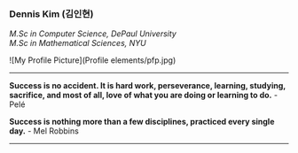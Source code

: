 ### Dennis Kim (김인현)
_M.Sc in Computer Science, DePaul University \
M.Sc in Mathematical Sciences, NYU_

![My Profile Picture](Profile elements/pfp.jpg)

---
**Success is no accident. It is hard work, perseverance, learning, studying, sacrifice, and most of all, love of what you are doing or learning to do.** - Pelé

**Success is nothing more than a few disciplines, practiced every single day.** - Mel Robbins

---




<!--
**DKMaCS/DKMaCS** is a ✨ _special_ ✨ repository because its `README.md` (this file) appears on your GitHub profile.

Here are some ideas to get you started:

- 🔭 I’m currently working on ...
- 🌱 I’m currently learning ...
- 👯 I’m looking to collaborate on ...
- 🤔 I’m looking for help with ...
- 💬 Ask me about ...
- 📫 How to reach me: ...
- 😄 Pronouns: ...
- ⚡ Fun fact: ...
-->
